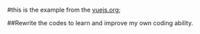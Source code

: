 #this is the example from the [vuejs.org](https://github.com/vuejs/vuejs.org);

##Rewrite the codes to learn and improve my own coding ability.